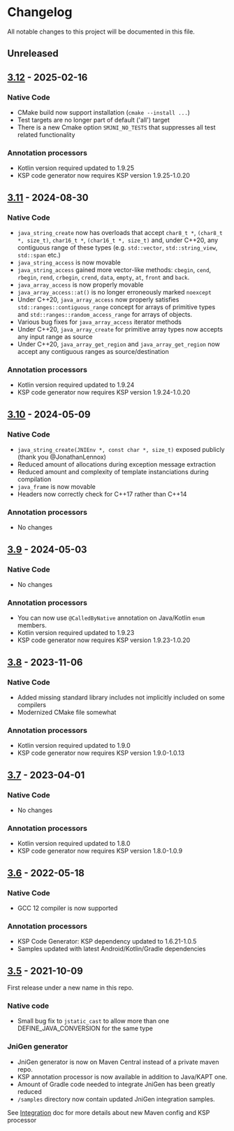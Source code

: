 # Changelog
All notable changes to this project will be documented in this file.

## Unreleased

## [3.12] - 2025-02-16

### Native Code
* CMake build now support installation (`cmake --install ...`)
* Test targets are no longer part of default ('all') target
* There is a new Cmake option `SMJNI_NO_TESTS` that suppresses all test related functionality

### Annotation processors
* Kotlin version required updated to 1.9.25
* KSP code generator now requires KSP version 1.9.25-1.0.20

## [3.11] - 2024-08-30

### Native Code
* `java_string_create` now has overloads that accept `char8_t *`, `(char8_t *, size_t)`, `char16_t *`, `(char16_t *, size_t)` and, under C++20, any contiguous range of these types (e.g. `std::vector`, `std::string_view`, `std::span` etc.)
* `java_string_access` is now movable
* `java_string_access` gained more vector-like methods: `cbegin`, `cend`, `rbegin`, `rend`, `crbegin`, `crend`, `data`, `empty`, `at`, `front` and `back`.   
* `java_array_access` is now properly movable
* `java_array_access::at()` is no longer erroneously marked `noexcept`
* Under C++20, `java_array_access` now properly satisfies `std::ranges::contiguous_range` concept for arrays of primitive types and `std::ranges::random_access_range` for arrays of objects.
* Various bug fixes for `java_array_access` iterator methods
* Under C++20, `java_array_create` for primitive array types now accepts any input range as source
* Under C++20, `java_array_get_region` and `java_array_get_region` now accept any contiguous ranges as source/destination

### Annotation processors
* Kotlin version required updated to 1.9.24
* KSP code generator now requires KSP version 1.9.24-1.0.20

## [3.10] - 2024-05-09

### Native Code
* `java_string_create(JNIEnv *, const char *, size_t)` exposed publicly (thank you @JonathanLennox)
* Reduced amount of allocations during exception message extraction
* Reduced amount and complexity of template instanciations during compilation
* `java_frame` is now movable
* Headers now correctly check for C++17 rather than C++14

### Annotation processors
* No changes

## [3.9] - 2024-05-03

### Native Code
* No changes
### Annotation processors
* You can now use `@CalledByNative` annotation on Java/Kotlin `enum` members. 
* Kotlin version required updated to 1.9.23
* KSP code generator now requires KSP version 1.9.23-1.0.20

## [3.8] - 2023-11-06

### Native Code
* Added missing standard library includes not implicitly included on some compilers
* Modernized CMake file somewhat
### Annotation processors
* Kotlin version required updated to 1.9.0
* KSP code generator now requires KSP version 1.9.0-1.0.13


## [3.7] - 2023-04-01

### Native Code
* No changes
### Annotation processors
* Kotlin version required updated to 1.8.0
* KSP code generator now requires KSP version 1.8.0-1.0.9

## [3.6] - 2022-05-18

### Native Code
* GCC 12 compiler is now supported

### Annotation processors
* KSP Code Generator: KSP dependency updated to 1.6.21-1.0.5  
* Samples updated with latest Android/Kotlin/Gradle dependencies


## [3.5] - 2021-10-09

First release under a new name in this repo.

### Native code

* Small bug fix to `jstatic_cast` to allow more than one DEFINE_JAVA_CONVERSION for the same type

### JniGen generator

* JniGen generator is now on Maven Central instead of a private maven repo. 
* KSP annotation processor is now available in addition to Java/KAPT one.
* Amount of Gradle code needed to integrate JniGen has been greatly reduced 
* `/samples` directory now contain updated JniGen integration samples. 

See [Integration](https://github.com/gershnik/SimpleJNI/wiki/Integrating-JniGen) doc for more details about new Maven config and KSP processor

[3.5]: https://github.com/gershnik/SimpleJNI/releases/3.5
[3.6]: https://github.com/gershnik/SimpleJNI/releases/3.6
[3.7]: https://github.com/gershnik/SimpleJNI/releases/3.7
[3.8]: https://github.com/gershnik/SimpleJNI/releases/3.8
[3.9]: https://github.com/gershnik/SimpleJNI/releases/3.9
[3.10]: https://github.com/gershnik/SimpleJNI/releases/3.10
[3.11]: https://github.com/gershnik/SimpleJNI/releases/3.11
[3.12]: https://github.com/gershnik/SimpleJNI/releases/3.12
